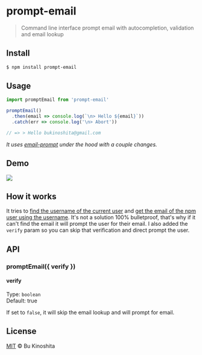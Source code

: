 # prompt-email
> Command line interface prompt email with autocompletion, validation and email lookup

## Install
```bash
$ npm install prompt-email
```

## Usage
```javascript
import promptEmail from 'prompt-email'

promptEmail()
  .then(email => console.log(`\n> Hello ${email}`))
  .catch(err => console.log('\n> Abort'))

// => > Hello bukinoshita@gmail.com
```

_It uses [email-prompt](https://github.com/zeit/email-prompt) under the hood with a couple changes._

## Demo

<img src="https://cldup.com/CrP2LR-8B8.gif"/>

## How it works

It tries to [find the username of the current user](https://github.com/bukinoshita/prompt-email/blob/master/lib/get-email.js) and [get the email of the npm user using the username](https://github.com/bukinoshita/prompt-email/blob/master/lib/get-email.js). It's not a solution 100% bulletproof, that's why if it can't find the email it will prompt the user for their email. I also added the `verify` param so you can skip that verification and direct prompt the user.

## API

### promptEmail({ verify })

#### verify

Type: `boolean`<br/>
Default: true

If set to `false`, it will skip the email lookup and will prompt for email.

## License

[MIT](https://raw.githubusercontent.com/bukinoshita/prompt-email/master/LICENSE) &copy; Bu Kinoshita
